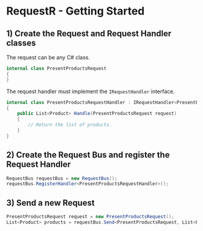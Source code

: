 # RequestR - Getting Started

## 1) Create the Request and Request Handler classes

The request can be any C# class.

```csharp
internal class PresentProductsRequest
{
}
```

The request handler must implement the `IRequestHandler` interface.

```csharp
internal class PresentProductsRequestHandler : IRequestHandler<PresentProductsRequest, List<Product>>
{
    public List<Product> Handle(PresentProductsRequest request)
    {
        // Return the list of products.
    }
}
```

## 2) Create the Request Bus and register the Request Handler

```csharp
RequestBus requestBus = new RequestBus();
requestBus.RegisterHandler<PresentProductsRequestHandler>();
```

## 3) Send a new Request

```csharp
PresentProductsRequest request = new PresentProductsRequest();
List<Product> products = requestBus.Send<PresentProductsRequest, List<Product>>(request);
```
